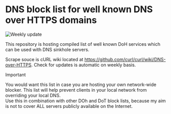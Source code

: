 # DNS block list for well known DNS over HTTPS domains

![Weekly update](https://github.com/krsmanovic/dns-doh-blocklist/actions/workflows/sched-scrape-publish.yml/badge.svg)

This repository is hosting compiled list of well known DoH services which can be used with DNS sinkhole servers.

Scrape souce is cURL wiki located at https://github.com/curl/curl/wiki/DNS-over-HTTPS. Check for updates is automatic on weekly basis.

> [!IMPORTANT]  
> You would want this list in case you are hosting your own network-wide blocker. This list will help prevent clients in your local network from overriding your local DNS.  
> Use this in combination with other DOh and DoT block lists, because my aim is not to cover ALL servers publicly available on the Internet.
